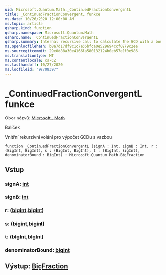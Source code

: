 ```yaml
---
uid: Microsoft.Quantum.Math._ContinuedFractionConvergentL
title: _ContinuedFractionConvergentL funkce
ms.date: 10/26/2020 12:00:00 AM
ms.topic: article
qsharp.kind: function
qsharp.namespace: Microsoft.Quantum.Math
qsharp.name: _ContinuedFractionConvergentL
qsharp.summary: Internal recursive call to calculate the GCD with a bound
ms.openlocfilehash: b8a7d17df9c1c7e36bfca0e529694ccf0979c2ee
ms.sourcegitcommit: 29e0d88a30e4166fa580132124b0eb57e1f0e986
ms.translationtype: MT
ms.contentlocale: cs-CZ
ms.lasthandoff: 10/27/2020
ms.locfileid: "92708397"
---
```

# <a name="_continuedfractionconvergentl-function"></a>_ContinuedFractionConvergentL funkce

Obor názvů: [Microsoft.. Math](xref:Microsoft.Quantum.Math)

Balíček [](https://nuget.org/packages/)


Vnitřní rekurzivní volání pro výpočet GCDu s vazbou

```qsharp
function _ContinuedFractionConvergentL (signA : Int, signB : Int, r : (BigInt, BigInt), s : (BigInt, BigInt), t : (BigInt, BigInt), denominatorBound : BigInt) : Microsoft.Quantum.Math.BigFraction
```


## <a name="input"></a>Vstup

### <a name="signa--int"></a>signA: [int](xref:microsoft.quantum.lang-ref.int)




### <a name="signb--int"></a>signB: [int](xref:microsoft.quantum.lang-ref.int)




### <a name="r--bigintbigint"></a>r: ([bigint](xref:microsoft.quantum.lang-ref.bigint),[bigint](xref:microsoft.quantum.lang-ref.bigint))




### <a name="s--bigintbigint"></a>s: ([bigint](xref:microsoft.quantum.lang-ref.bigint),[bigint](xref:microsoft.quantum.lang-ref.bigint))




### <a name="t--bigintbigint"></a>t: ([bigint](xref:microsoft.quantum.lang-ref.bigint),[bigint](xref:microsoft.quantum.lang-ref.bigint))




### <a name="denominatorbound--bigint"></a>denominatorBound: [bigint](xref:microsoft.quantum.lang-ref.bigint)





## <a name="output--bigfraction"></a>Výstup: [BigFraction](xref:Microsoft.Quantum.Math.BigFraction)

